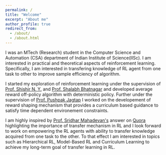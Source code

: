 ```yaml
---
permalink: /
title: "Welcome"
excerpt: "About me"
author_profile: true
redirect_from: 
  - /about/
  - /about.html
---
```


I was an MTech (Research) student in the Computer Science and Automation (CSA) department of Indian Institute of Science(IISc). I am interested in practical and theoretical aspects of reinforcement learning. Specifically, I am interested in transfering knowledge of RL agent from one task to other to improve sample efficiency of algorithm.

I started my exploration of reinforcement learning under the supervision of <a href="https://www.shishirny.com/">Prof. Shishir N. Y.</a> and <a href="https://www.csa.iisc.ac.in/~shalabh/">Prof. Shalabh Bhatnagar</a> and developed average reward off-policy algorithm with deterministic policy. Further under the supervision of <a href="https://www.pushpakjagtap.com/">Prof. Pushpak Jagtap</a> I worked on the developement of reward shaping mechanism that provides a curriculum based guidance to satisfy time dependent environement constraints.

I am highly inspired by <a href="https://people.cs.umass.edu/~mahadeva/Site/About_Me.html">Prof. Sridhar Mahadevan's</a> answer on <a href="https://www.quora.com/Is-reinforcement-learning-a-dead-end/answer/Sridhar-Mahadevan-6?ch=10&oid=115049688&share=2886e070&srid=uaNfO&target">Quora</a> highlighting the importance of transfer mechanism in RL and I look forward to work on empowering the RL agents with ability to transfer knowledge acquired from one task to the other. To that effect I am interested in topics such as Hierarchical RL, Model-Based RL and Curriculum Learning to achieve my long-term goal of transfer learning in RL.

